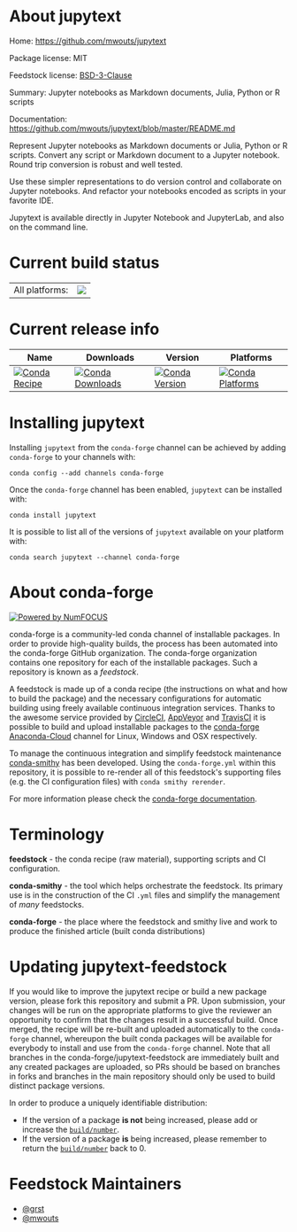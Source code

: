About jupytext
==============

Home: https://github.com/mwouts/jupytext

Package license: MIT

Feedstock license: [BSD-3-Clause](https://github.com/conda-forge/jupytext-feedstock/blob/master/LICENSE.txt)

Summary: Jupyter notebooks as Markdown documents, Julia, Python or R scripts

Documentation: https://github.com/mwouts/jupytext/blob/master/README.md

Represent Jupyter notebooks as Markdown documents or Julia, Python or R scripts. Convert any
script or Markdown document to a Jupyter notebook. Round trip conversion is robust and well tested.

Use these simpler representations to do version control and collaborate on Jupyter notebooks.
And refactor your notebooks encoded as scripts in your favorite IDE.

Jupytext is available directly in Jupyter Notebook and JupyterLab, and also on the command line.


Current build status
====================


<table><tr><td>All platforms:</td>
    <td>
      <a href="https://dev.azure.com/conda-forge/feedstock-builds/_build/latest?definitionId=3057&branchName=master">
        <img src="https://dev.azure.com/conda-forge/feedstock-builds/_apis/build/status/jupytext-feedstock?branchName=master">
      </a>
    </td>
  </tr>
</table>

Current release info
====================

| Name | Downloads | Version | Platforms |
| --- | --- | --- | --- |
| [![Conda Recipe](https://img.shields.io/badge/recipe-jupytext-green.svg)](https://anaconda.org/conda-forge/jupytext) | [![Conda Downloads](https://img.shields.io/conda/dn/conda-forge/jupytext.svg)](https://anaconda.org/conda-forge/jupytext) | [![Conda Version](https://img.shields.io/conda/vn/conda-forge/jupytext.svg)](https://anaconda.org/conda-forge/jupytext) | [![Conda Platforms](https://img.shields.io/conda/pn/conda-forge/jupytext.svg)](https://anaconda.org/conda-forge/jupytext) |

Installing jupytext
===================

Installing `jupytext` from the `conda-forge` channel can be achieved by adding `conda-forge` to your channels with:

```
conda config --add channels conda-forge
```

Once the `conda-forge` channel has been enabled, `jupytext` can be installed with:

```
conda install jupytext
```

It is possible to list all of the versions of `jupytext` available on your platform with:

```
conda search jupytext --channel conda-forge
```


About conda-forge
=================

[![Powered by NumFOCUS](https://img.shields.io/badge/powered%20by-NumFOCUS-orange.svg?style=flat&colorA=E1523D&colorB=007D8A)](http://numfocus.org)

conda-forge is a community-led conda channel of installable packages.
In order to provide high-quality builds, the process has been automated into the
conda-forge GitHub organization. The conda-forge organization contains one repository
for each of the installable packages. Such a repository is known as a *feedstock*.

A feedstock is made up of a conda recipe (the instructions on what and how to build
the package) and the necessary configurations for automatic building using freely
available continuous integration services. Thanks to the awesome service provided by
[CircleCI](https://circleci.com/), [AppVeyor](https://www.appveyor.com/)
and [TravisCI](https://travis-ci.com/) it is possible to build and upload installable
packages to the [conda-forge](https://anaconda.org/conda-forge)
[Anaconda-Cloud](https://anaconda.org/) channel for Linux, Windows and OSX respectively.

To manage the continuous integration and simplify feedstock maintenance
[conda-smithy](https://github.com/conda-forge/conda-smithy) has been developed.
Using the ``conda-forge.yml`` within this repository, it is possible to re-render all of
this feedstock's supporting files (e.g. the CI configuration files) with ``conda smithy rerender``.

For more information please check the [conda-forge documentation](https://conda-forge.org/docs/).

Terminology
===========

**feedstock** - the conda recipe (raw material), supporting scripts and CI configuration.

**conda-smithy** - the tool which helps orchestrate the feedstock.
                   Its primary use is in the construction of the CI ``.yml`` files
                   and simplify the management of *many* feedstocks.

**conda-forge** - the place where the feedstock and smithy live and work to
                  produce the finished article (built conda distributions)


Updating jupytext-feedstock
===========================

If you would like to improve the jupytext recipe or build a new
package version, please fork this repository and submit a PR. Upon submission,
your changes will be run on the appropriate platforms to give the reviewer an
opportunity to confirm that the changes result in a successful build. Once
merged, the recipe will be re-built and uploaded automatically to the
`conda-forge` channel, whereupon the built conda packages will be available for
everybody to install and use from the `conda-forge` channel.
Note that all branches in the conda-forge/jupytext-feedstock are
immediately built and any created packages are uploaded, so PRs should be based
on branches in forks and branches in the main repository should only be used to
build distinct package versions.

In order to produce a uniquely identifiable distribution:
 * If the version of a package **is not** being increased, please add or increase
   the [``build/number``](https://conda.io/docs/user-guide/tasks/build-packages/define-metadata.html#build-number-and-string).
 * If the version of a package **is** being increased, please remember to return
   the [``build/number``](https://conda.io/docs/user-guide/tasks/build-packages/define-metadata.html#build-number-and-string)
   back to 0.

Feedstock Maintainers
=====================

* [@grst](https://github.com/grst/)
* [@mwouts](https://github.com/mwouts/)

